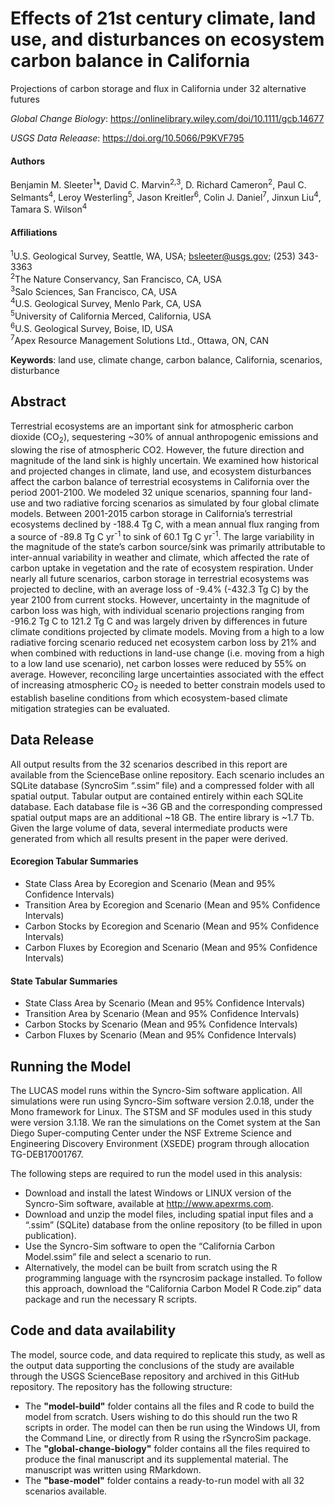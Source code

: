 # Effects of 21st century climate, land use, and disturbances on ecosystem carbon balance in California

Projections of carbon storage and flux in California under 32 alternative futures

*Global Change Biology*: https://onlinelibrary.wiley.com/doi/10.1111/gcb.14677

*USGS Data Releaase*: https://doi.org/10.5066/P9KVF795

#### Authors
Benjamin M. Sleeter<sup>1</sup>*, David C. Marvin<sup>2,3</sup>, D. Richard Cameron<sup>2</sup>, Paul C. Selmants<sup>4</sup>, Leroy Westerling<sup>5</sup>, Jason Kreitler<sup>6</sup>, Colin J. Daniel<sup>7</sup>, Jinxun Liu<sup>4</sup>, Tamara S. Wilson<sup>4</sup>

#### Affiliations
<sup>1</sup>U.S. Geological Survey, Seattle, WA, USA; bsleeter@usgs.gov; (253) 343-3363  
<sup>2</sup>The Nature Conservancy, San Francisco, CA, USA  
<sup>3</sup>Salo Sciences, San Francisco, CA, USA  
<sup>4</sup>U.S. Geological Survey, Menlo Park, CA, USA  
<sup>5</sup>University of California Merced, California, USA  
<sup>6</sup>U.S. Geological Survey, Boise, ID, USA  
<sup>7</sup>Apex Resource Management Solutions Ltd., Ottawa, ON, CAN  

**Keywords**: land use, climate change, carbon balance, California, scenarios, disturbance

## Abstract
Terrestrial ecosystems are an important sink for atmospheric carbon dioxide (CO<sub>2</sub>), sequestering ~30% of annual anthropogenic emissions and slowing the rise of atmospheric CO2. However, the future direction and magnitude of the land sink is highly uncertain. We examined how historical and projected changes in climate, land use, and ecosystem disturbances affect the carbon balance of terrestrial ecosystems in California over the period 2001-2100. We modeled 32 unique scenarios, spanning four land-use and two radiative forcing scenarios as simulated by four global climate models. Between 2001-2015 carbon storage in California’s terrestrial ecosystems declined by -188.4 Tg C, with a mean annual flux ranging from a source of -89.8 Tg C yr<sup>-1</sup> to sink of 60.1 Tg C yr<sup>-1</sup>. The large variability in the magnitude of the state’s carbon source/sink was primarily attributable to inter-annual variability in weather and climate, which affected the rate of carbon uptake in vegetation and the rate of ecosystem respiration. Under nearly all future scenarios, carbon storage in terrestrial ecosystems was projected to decline, with an average loss of -9.4% (-432.3 Tg C) by the year 2100 from current stocks. However, uncertainty in the magnitude of carbon loss was high, with individual scenario projections ranging from -916.2 Tg C to 121.2 Tg C and was largely driven by differences in future climate conditions projected by climate models. Moving from a high to a low radiative forcing scenario reduced net ecosystem carbon loss by 21% and when combined with reductions in land-use change (i.e. moving from a high to a low land use scenario), net carbon losses were reduced by 55% on average. However, reconciling large uncertainties associated with the effect of increasing atmospheric CO<sub>2</sub> is needed to better constrain models used to establish baseline conditions from which ecosystem-based climate mitigation strategies can be evaluated.

## Data Release
All output results from the 32 scenarios described in this report are available from the ScienceBase online repository. Each scenario includes an SQLite database (SyncroSim “.ssim” file) and a compressed folder with all spatial output. Tabular output are contained entirely within each SQLite database. Each database file is ~36 GB and the corresponding compressed spatial output maps are an additional ~18 GB. The entire library is ~1.7 Tb. Given the large volume of data, several intermediate products were generated from which all results present in the paper were derived.

#### Ecoregion Tabular Summaries

* State Class Area by Ecoregion and Scenario (Mean and 95% Confidence Intervals)
* Transition Area by Ecoregion and Scenario (Mean and 95% Confidence Intervals)
* Carbon Stocks by Ecoregion and Scenario (Mean and 95% Confidence Intervals)
* Carbon Fluxes by Ecoregion and Scenario (Mean and 95% Confidence Intervals)

#### State Tabular Summaries

* State Class Area by Scenario (Mean and 95% Confidence Intervals)
* Transition Area by Scenario (Mean and 95% Confidence Intervals)
* Carbon Stocks by Scenario (Mean and 95% Confidence Intervals)
* Carbon Fluxes by Scenario (Mean and 95% Confidence Intervals)

## Running the Model
The LUCAS model runs within the Syncro-Sim software application. All simulations were run using Syncro-Sim software version 2.0.18, under the Mono framework for Linux. The STSM and SF modules used in this study were version 3.1.18. We ran the simulations on the Comet system at the San Diego Super-computing Center under the NSF Extreme Science and Engineering Discovery Environment (XSEDE) program through allocation TG-DEB17001767.

The following steps are required to run the model used in this analysis:

* Download and install the latest Windows or LINUX version of the Syncro-Sim software, available at http://www.apexrms.com.
* Download and unzip the model files, including spatial input files and a “.ssim” (SQLite) database from the online repository (to be filled in upon publication).
* Use the Syncro-Sim software to open the “California Carbon Model.ssim” file and select a scenario to run.
* Alternatively, the model can be built from scratch using the R programming language with the rsyncrosim package installed. To follow this approach, download the “California Carbon Model R Code.zip” data package and run the necessary R scripts.

## Code and data availability
The model, source code, and data required to replicate this study, as well as the output data supporting the conclusions of the study are available through the USGS ScienceBase repository and archived in this GitHub repository. The repository has the following structure:

* The **"model-build"** folder contains all the files and R code to build the model from scratch. Users wishing to do this should run the two R scripts in order. The model can then be run using the Windows UI, from the Command Line, or directly from R using the rSyncroSim package.
* The **"global-change-biology"** folder contains all the files required to produce the final manuscript and its supplemental material. The manuscript was written using RMarkdown. 
* The **"base-model"** folder contains a ready-to-run model with all 32 scenarios available.



